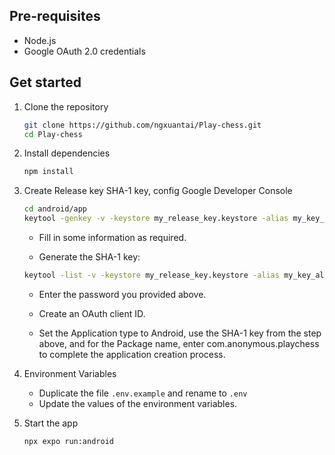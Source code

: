 ## Pre-requisites

- Node.js
- Google OAuth 2.0 credentials

## Get started

1. Clone the repository

   ```bash
   git clone https://github.com/ngxuantai/Play-chess.git
   cd Play-chess
   ```

2. Install dependencies

   ```bash
   npm install
   ```

3. Create Release key SHA-1 key, config Google Developer Console

   ```bash
   cd android/app
   keytool -genkey -v -keystore my_release_key.keystore -alias my_key_alias -keyalg RSA -keysize 2048 -validity 10000
   ```

   - Fill in some information as required.

   - Generate the SHA-1 key:

   ```bash
   keytool -list -v -keystore my_release_key.keystore -alias my_key_alias
   ```

   - Enter the password you provided above.

   - Create an OAuth client ID.
   - Set the Application type to Android, use the SHA-1 key from the step above, and for the Package name, enter com.anonymous.playchess to complete the application creation process.

4. Environment Variables

   - Duplicate the file `.env.example` and rename to `.env`
   - Update the values of the environment variables.

5. Start the app

   ```bash
   npx expo run:android
   ```
